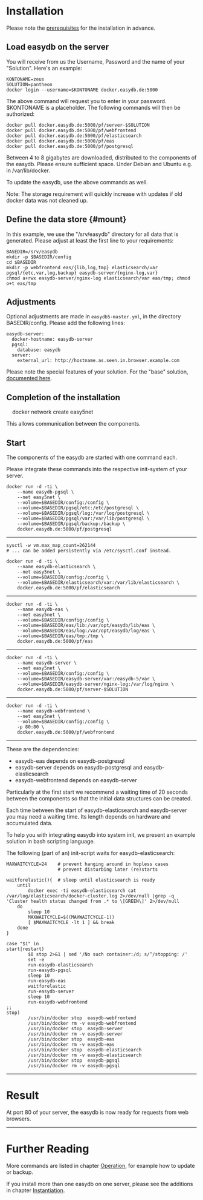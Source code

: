 # Installation

Please note the [prerequisites](../requirements/requirements.html) for the installation in advance.

## Load easydb on the server

You will receive from us the Username, Password and the name of your "Solution". Here's an example:

    KONTONAME=zeus
    SOLUTION=pantheon
    docker login --username=$KONTONAME docker.easydb.de:5000

The above command will request you to enter in your password. $KONTONAME is a placeholder. The following commands will then be authorized:

    docker pull docker.easydb.de:5000/pf/server-$SOLUTION
    docker pull docker.easydb.de:5000/pf/webfrontend
    docker pull docker.easydb.de:5000/pf/elasticsearch
    docker pull docker.easydb.de:5000/pf/eas
    docker pull docker.easydb.de:5000/pf/postgresql

Between 4 to 8 gigabytes are downloaded, distributed to the components of the easydb.
Please ensure sufficient space. Under Debian and Ubuntu e.g. in /var/lib/docker.

To update the easydb, use the above commands as well.

Note: The storage requirement will quickly increase with updates if old docker data was not cleaned up.

## Define the data store {#mount}

In this example, we use the "/srv/easydb" directory for all data that is generated. Please adjust at least the first line to your requirements:

    BASEDIR=/srv/easydb
    mkdir -p $BASEDIR/config
    cd $BASEDIR
    mkdir -p webfrontend eas/{lib,log,tmp} elasticsearch/var pgsql/{etc,var,log,backup} easydb-server/{nginx-log,var}
    chmod a+rwx easydb-server/nginx-log elasticsearch/var eas/tmp; chmod o+t eas/tmp

## Adjustments

Optional adjustments are made in `easydb5-master.yml`, in the directory BASEDIR/config. Please add the following lines:

    easydb-server:
      docker-hostname: easydb-server
      pgsql:
        database: easydb
      server:
        external_url: http://hostname.as.seen.in.browser.example.com

Please note the special features of your solution. For the "base" solution, [documented here](../../solutions/base/base.html).

## Completion of the installation

    docker network create easy5net

This allows communication between the components.


## Start

The components of the easydb are started with one command each.

Please integrate these commands into the respective init-system of your server.


    docker run -d -ti \
        --name easydb-pgsql \
        --net easy5net \
        --volume=$BASEDIR/config:/config \
        --volume=$BASEDIR/pgsql/etc:/etc/postgresql \
        --volume=$BASEDIR/pgsql/log:/var/log/postgresql \
        --volume=$BASEDIR/pgsql/var:/var/lib/postgresql \
        --volume=$BASEDIR/pgsql/backup:/backup \
        docker.easydb.de:5000/pf/postgresql

---

    sysctl -w vm.max_map_count=262144
    # ... can be added persistently via /etc/sysctl.conf instead.

    docker run -d -ti \
        --name easydb-elasticsearch \
        --net easy5net \
        --volume=$BASEDIR/config:/config \
        --volume=$BASEDIR/elasticsearch/var:/var/lib/elasticsearch \
        docker.easydb.de:5000/pf/elasticsearch

---

    docker run -d -ti \
        --name easydb-eas \
        --net easy5net \
        --volume=$BASEDIR/config:/config \
        --volume=$BASEDIR/eas/lib:/var/opt/easydb/lib/eas \
        --volume=$BASEDIR/eas/log:/var/opt/easydb/log/eas \
        --volume=$BASEDIR/eas/tmp:/tmp \
        docker.easydb.de:5000/pf/eas

---

    docker run -d -ti \
        --name easydb-server \
        --net easy5net \
        --volume=$BASEDIR/config:/config \
        --volume=$BASEDIR/easydb-server/var:/easydb-5/var \
        --volume=$BASEDIR/easydb-server/nginx-log:/var/log/nginx \
        docker.easydb.de:5000/pf/server-$SOLUTION

---

    docker run -d -ti \
        --name easydb-webfrontend \
        --net easy5net \
        --volume=$BASEDIR/config:/config \
        -p 80:80 \
        docker.easydb.de:5000/pf/webfrontend

---

These are the dependencies:

* easydb-eas depends on easydb-postgresql
* easydb-server depends on easydb-postgresql and easydb-elasticsearch
* easydb-webfrontend depends on easydb-server

Particularly at the first start we recommend a waiting time of 20 seconds between the components so that the initial data structures can be created.

Each time between the start of easydb-elasticsearch and easydb-server you may need a waiting time. Its length depends on hardware and accumulated data.

To help you with integrating easydb into system init, we present an example solution in bash scripting language.

The following (part of an) init-script waits for easydb-elasticsearch:

~~~~
MAXWAITCYCLE=24    # prevent hanging around in hopless cases
                   # prevent disturbing later (re)starts

waitforelastic(){  # sleep until elasticsearch is ready
    until
        docker exec -ti easydb-elasticsearch cat /var/log/elasticsearch/docker-cluster.log 2>/dev/null |grep -q 'Cluster health status changed from .* to \[GREEN\]' 2>/dev/null
    do
        sleep 10
        MAXWAITCYCLE=$((MAXWAITCYCLE-1))
        [ $MAXWAITCYCLE -lt 1 ] && break
    done
}

case "$1" in
start|restart)
        $0 stop 2>&1 | sed '/No such container:/d; s/^/stopping: /'
        set -e
        run-easydb-elasticsearch
        run-easydb-pgsql
        sleep 10
        run-easydb-eas
        waitforelastic
        run-easydb-server
        sleep 10
        run-easydb-webfrontend
;;
stop)
        /usr/bin/docker stop  easydb-webfrontend
        /usr/bin/docker rm -v easydb-webfrontend
        /usr/bin/docker stop  easydb-server
        /usr/bin/docker rm -v easydb-server
        /usr/bin/docker stop  easydb-eas
        /usr/bin/docker rm -v easydb-eas
        /usr/bin/docker stop  easydb-elasticsearch
        /usr/bin/docker rm -v easydb-elasticsearch
        /usr/bin/docker stop  easydb-pgsql
        /usr/bin/docker rm -v easydb-pgsql
~~~~


---

# Result

At port 80 of your server, the easydb is now ready for requests from web browsers.

---

# Further Reading

More commands are listed in chapter [Operation](../betrieb/betrieb.html), for example how to update or backup.

If you install more than one easydb on one server, please see the additions in chapter [Instantiation](../instances/instances.html).

